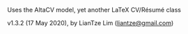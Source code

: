 Uses the AltaCV model, yet another LaTeX CV/Résumé class

v1.3.2 (17 May 2020), by LianTze Lim (liantze@gmail.com)

